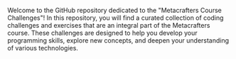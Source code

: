 Welcome to the GitHub repository dedicated to the "Metacrafters Course Challenges"! In this repository, you will find a curated collection of coding challenges and exercises that are an integral part of the Metacrafters course. These challenges are designed to help you develop your programming skills, explore new concepts, and deepen your understanding of various technologies.
